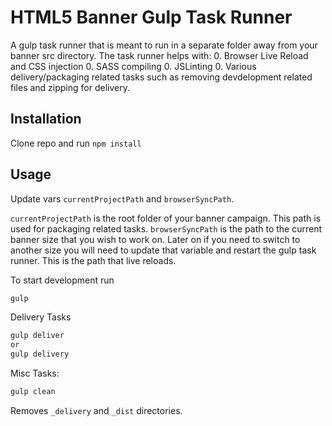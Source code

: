 HTML5 Banner Gulp Task Runner
=============

A gulp task runner that is meant to run in a separate folder away from your banner src directory. The task runner helps with:
0. Browser Live Reload and CSS injection
0. SASS compiling
0. JSLinting
0. Various delivery/packaging related tasks such as removing devdelopment related files and zipping for delivery. 


Installation
-----------
Clone repo and run `npm install`


Usage
-----
Update vars `currentProjectPath` and `browserSyncPath`.

`currentProjectPath` is the root folder of your banner campaign.  This path is used for packaging related tasks.
`browserSyncPath` is the path to the current banner size that you wish to work on.  Later on if you need to switch to another size you will need to update that variable and restart the gulp task runner.  This is the path that live reloads.

To start development run

```js
gulp
```

Delivery Tasks

```js
gulp deliver
or
gulp delivery
```

Misc Tasks:

```js
gulp clean
```
Removes `_delivery` and `_dist` directories.
